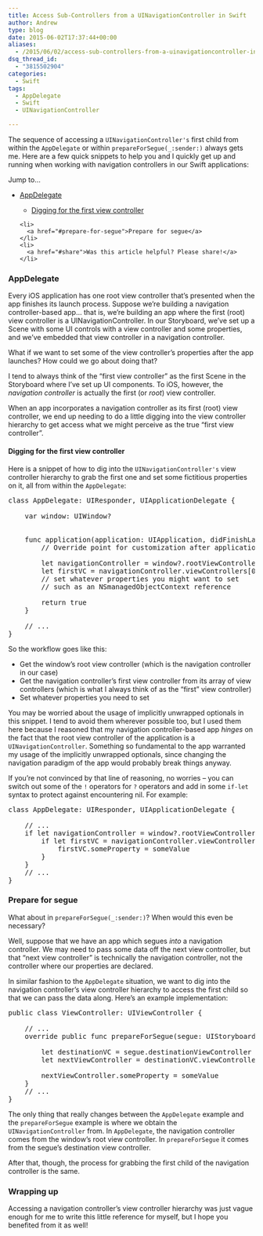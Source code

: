```yaml
---
title: Access Sub-Controllers from a UINavigationController in Swift
author: Andrew
type: blog
date: 2015-06-02T17:37:44+00:00
aliases:
  - /2015/06/02/access-sub-controllers-from-a-uinavigationcontroller-in-swift/
dsq_thread_id:
  - "3815502904"
categories:
  - Swift
tags:
  - AppDelegate
  - Swift
  - UINavigationController

---
```

The sequence of accessing a `UINavigationController's` first child from within the `AppDelegate` or within `prepareForSegue(_:sender:)` always gets me. Here are a few quick snippets to help you and I quickly get up and running when working with navigation controllers in our Swift applications:

<div class="resources">
  <div class="resources-header">
    Jump to&#8230;
  </div>
  
  <ul class="resources-content">
    <li>
      <a href="#app-delegate">AppDelegate</a>
    </li>
    <ul>
      <li>
        <a href="#dig-first-view-controller">Digging for the first view controller</a>
      </li>
    </ul>
    
    <li>
      <a href="#prepare-for-segue">Prepare for segue</a>
    </li>
    <li>
      <a href="#share">Was this article helpful? Please share!</a>
    </li>
  </ul>
</div>

<a name="app-delegate" class="jump-target"></a>

### AppDelegate

Every iOS application has one root view controller that&#8217;s presented when the app finishes its launch process. Suppose we&#8217;re building a navigation controller-based app&#8230; that is, we&#8217;re building an app where the first (root) view controller is a UINavigationController. In our Storyboard, we&#8217;ve set up a Scene with some UI controls with a view controller and some properties, and we&#8217;ve embedded that view controller in a navigation controller.

What if we want to set some of the view controller&#8217;s properties after the app launches? How could we go about doing that?

I tend to always think of the &#8220;first view controller&#8221; as the first Scene in the Storyboard where I&#8217;ve set up UI components. To iOS, however, the _navigation controller_ is actually the first (or _root_) view controller.

When an app incorporates a navigation controller as its first (root) view controller, we end up needing to do a little digging into the view controller hierarchy to get access what we might perceive as the true &#8220;first view controller&#8221;.

<a name="dig-first-view-controller" class="jump-target"></a>

#### Digging for the first view controller

Here is a snippet of how to dig into the `UINavigationController's` view controller hierarchy to grab the first one and set some fictitious properties on it, all from within the `AppDelegate`:

<pre class="lang:swift decode:true mark:9,10" title="AppDelegate.swift" >class AppDelegate: UIResponder, UIApplicationDelegate {

    var window: UIWindow?


    func application(application: UIApplication, didFinishLaunchingWithOptions launchOptions: [NSObject: AnyObject]?) -&gt; Bool {
        // Override point for customization after application launch.
        
        let navigationController = window?.rootViewController as! UINavigationController
        let firstVC = navigationController.viewControllers[0] as! NameOfFirstViewController
        // set whatever properties you might want to set
        // such as an NSmanagedObjectContext reference

        return true
    }

    // ...
}</pre>

So the workflow goes like this:

  * Get the window&#8217;s root view controller (which is the navigation controller in our case)
  * Get the navigation controller&#8217;s first view controller from its array of view controllers (which is what I always think of as the &#8220;first&#8221; view controller)
  * Set whatever properties you need to set

You may be worried about the usage of implicitly unwrapped optionals in this snippet. I tend to avoid them wherever possible too, but I used them here because I reasoned that my navigation controller-based app _hinges_ on the fact that the root view controller of the application is a `UINavigationController`. Something so fundamental to the app warranted my usage of the implicitly unwrapped optionals, since changing the navigation paradigm of the app would probably break things anyway.

If you&#8217;re not convinced by that line of reasoning, no worries &#8211; you can switch out some of the `!` operators for `?` operators and add in some `if-let` syntax to protect against encountering nil. For example:

<pre class="lang:swift decode:true " title="AppDelegate.swift" >class AppDelegate: UIResponder, UIApplicationDelegate {

    // ...
    if let navigationController = window?.rootViewController as? UINavigationController {
        if let firstVC = navigationController.viewControllers[0] as? NameOfFirstViewController {
            firstVC.someProperty = someValue
        }
    }
    // ...
}</pre>

<a name="prepare-for-segue" class="jump-target"></a>

### Prepare for segue

What about in `prepareForSegue(_:sender:)`? When would this even be necessary?

Well, suppose that we have an app which segues _into_ a navigation controller. We may need to pass some data off the next view controller, but that &#8220;next view controller&#8221; is technically the navigation controller, not the controller where our properties are declared.

In similar fashion to the `AppDelegate` situation, we want to dig into the navigation controller&#8217;s view controller hierarchy to access the first child so that we can pass the data along. Here&#8217;s an example implementation:

<pre class="lang:swift decode:true " title="ViewController.swift" >public class ViewController: UIViewController {

    // ...
    override public func prepareForSegue(segue: UIStoryboardSegue, sender: AnyObject?) {
        
        let destinationVC = segue.destinationViewController as! UINavigationController
        let nextViewController = destinationVC.viewControllers[0] as! SecondViewController
        
        nextViewController.someProperty = someValue
    }
    // ...
}</pre>

The only thing that really changes between the `AppDelegate` example and the `prepareForSegue` example is where we obtain the `UINavigationController` from. In `AppDelegate`, the navigation controller comes from the window&#8217;s root view controller. In `prepareForSegue` it comes from the segue&#8217;s destination view controller.

After that, though, the process for grabbing the first child of the navigation controller is the same.

### Wrapping up

Accessing a navigation controller&#8217;s view controller hierarchy was just vague enough for me to write this little reference for myself, but I hope you benefited from it as well!

<a name="share" class="jump-target"></a>